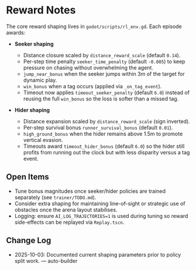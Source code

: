 # Reward Notes

The core reward shaping lives in `godot/scripts/rl_env.gd`. Each episode awards:

- **Seeker shaping**
  - Distance closure scaled by `distance_reward_scale` (default `0.14`).
  - Per-step time penalty `seeker_time_penalty` (default `-0.005`) to keep pressure on chasing without overwhelming the agent.
  - `jump_near_bonus` when the seeker jumps within 3m of the target for dynamic play.
  - `win_bonus` when a tag occurs (applied via `_on_tag_event`).
  - Timeout now applies `timeout_seeker_penalty` (default `6.0`) instead of reusing the full `win_bonus` so the loss is softer than a missed tag.

- **Hider shaping**
  - Distance expansion scaled by `distance_reward_scale` (sign inverted).
  - Per-step survival bonus `runner_survival_bonus` (default `0.01`).
  - `high_ground_bonus` when the hider remains above 1.5m to promote vertical evasion.
  - Timeouts award `timeout_hider_bonus` (default `6.0`) so the hider still profits from running out the clock but with less disparity versus a tag event.

## Open Items

- Tune bonus magnitudes once seeker/hider policies are trained separately (see `trainer/TODO.md`).
- Consider extra shaping for maintaining line-of-sight or strategic use of obstacles once the arena layout stabilises.
- Logging: ensure `AI_LOG_TRAJECTORIES=1` is used during tuning so reward side-effects can be replayed via `Replay.tscn`.

## Change Log

- 2025-10-03: Documented current shaping parameters prior to policy split work. — auto-builder
